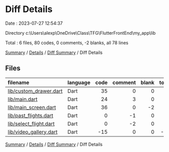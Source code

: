 # Diff Details

Date : 2023-07-27 12:54:37

Directory c:\\Users\\alexp\\OneDrive\\Class\\TFG\\FlutterFrontEnd\\my_app\\lib

Total : 6 files,  80 codes, 0 comments, -2 blanks, all 78 lines

[Summary](results.md) / [Details](details.md) / [Diff Summary](diff.md) / Diff Details

## Files
| filename | language | code | comment | blank | total |
| :--- | :--- | ---: | ---: | ---: | ---: |
| [lib/custom_drawer.dart](/lib/custom_drawer.dart) | Dart | 35 | 0 | 0 | 35 |
| [lib/main.dart](/lib/main.dart) | Dart | 24 | 3 | 0 | 27 |
| [lib/main_screen.dart](/lib/main_screen.dart) | Dart | 36 | 0 | -2 | 34 |
| [lib/past_flights.dart](/lib/past_flights.dart) | Dart | 0 | -1 | 0 | -1 |
| [lib/select_flight.dart](/lib/select_flight.dart) | Dart | 0 | -2 | 0 | -2 |
| [lib/video_gallery.dart](/lib/video_gallery.dart) | Dart | -15 | 0 | 0 | -15 |

[Summary](results.md) / [Details](details.md) / [Diff Summary](diff.md) / Diff Details